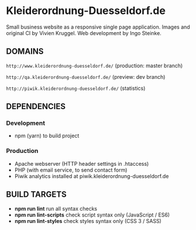 # Kleiderordnung-Duesseldorf.de



Small business website as a responsive single page application.
Images and original CI by Vivien Kruggel.
Web development by Ingo Steinke.

## DOMAINS

`http://www.kleiderordnung-duesseldorf.de/` (production: master branch)

`http://qa.kleiderordnung-duesseldorf.de/` (preview: dev branch)

`http://piwik.kleiderordnung-duesseldorf.de/` (statistics)

## DEPENDENCIES

### Development
* npm (yarn) to build project

### Production
* Apache webserver (HTTP header settings in .htaccess)
* PHP (with email service, to send contact form)
* Piwik analytics installed at piwik.kleiderordnung-duesseldorf.de


## BUILD TARGETS

* **npm run lint** run all syntax checks
* **npm run lint-scripts** check script syntax only (JavaScript / ES6)
* **npm run lint-styles**  check styles syntax only (CSS 3 / SASS)
